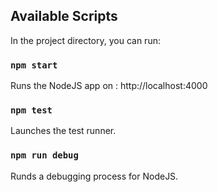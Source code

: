## Available Scripts

In the project directory, you can run:

### `npm start`

Runs the NodeJS app on : http://localhost:4000<br>

### `npm test`

Launches the test runner.<br>

### `npm run debug`

Runds a debugging process for NodeJS.<br>